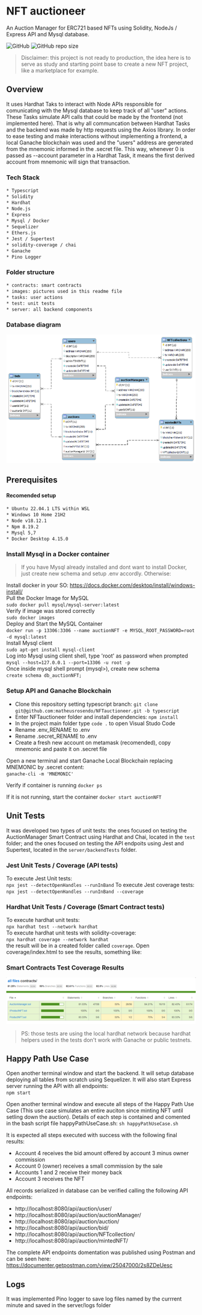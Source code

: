# NFT auctioneer
An Auction Manager for ERC721 based NFTs using Solidity, NodeJs / Express API and Mysql database.

![GitHub](https://img.shields.io/github/license/matheusrosendo/NFTauctioneer)
![GitHub repo size](https://img.shields.io/github/repo-size/matheusrosendo/NFTauctioneer)


> Disclaimer: this project is not ready to production, the idea here is to serve as study and starting point base to create a new NFT project, like a marketplace for example. 


## Overview 
It uses Hardhat Taks to interact with Node APIs responsible for comunicating with the Mysql database to keep track of all "user" actions. These Tasks simulate API calls that could be made by the frontend (not implemented here). That is why all communcation between Hardhat Tasks and the backend was made by http requests using the Axios library.
In order to ease testing and make interactions without implementing a frontend, a local Ganache blockchain was used and the "users" address are generated from the mnemonic informed in the .secret file. This way, whenever 0 is passed as --account parameter in a Hardhat Task, it means the first derived account from mnemonic will sign that transaction. 


### Tech Stack
```
* Typescript
* Solidity 
* Hardhat
* Node.js
* Express
* Mysql / Docker
* Sequelizer 
* Ethers.js 
* Jest / Supertest
* solidity-coverage / chai
* Ganache 
* Pino Logger
```

### Folder structure 
```
* contracts: smart contracts
* images: pictures used in this readme file
* tasks: user actions 
* test: unit tests 
* server: all backend components 
```

### Database diagram 
![alt text](https://github.com/matheusrosendo/NFTauctioneer/blob/main/images/mysqlAuctionDb.png)


## Prerequisites


#### Recomended setup 
```
* Ubuntu 22.04.1 LTS within WSL
* Windows 10 Home 21H2
* Node v18.12.1
* Npm 8.19.2
* Mysql 5,7
* Docker Desktop 4.15.0
```

### Install Mysql in a Docker container 
> If you have Mysql already installed and dont want to install Docker, just create new schema and setup .env accordly. Otherwise:

Install docker in your SO: https://docs.docker.com/desktop/install/windows-install/    
Pull the Docker Image for MySQL    
`sudo docker pull mysql/mysql-server:latest`  
Verify if image was stored correctly  
`sudo docker images`  
Deploy and Start the MySQL Container   
`docker run -p 13306:3306 --name auctionNFT -e MYSQL_ROOT_PASSWORD=root -d mysql:latest`  
Install Mysql client  
`sudo apt-get install mysql-client`  
Log into Mysql using client shell, type 'root' as password when prompted  
`mysql --host=127.0.0.1 --port=13306 -u root -p`  
Once inside mysql shell prompt (mysql>), create new schema  
`create schema db_auctionNFT;`  
 
### Setup API and Ganache Blockchain
* Clone this repository setting typescript branch: `git clone git@github.com:matheusrosendo/NFTauctioneer.git -b typescript`
* Enter NFTauctioneer folder and install dependencies: `npm install`
* In the project main folder type `code .` to open Visual Studo Code
* Rename .env_RENAME to .env
* Rename .secret_RENAME to .env
* Create a fresh new account on metamask (recomended), copy mnemonic and paste it on .secret file

Open a new terminal and start Ganache Local Blockchain replacing MNEMONIC by .secret content:  
`ganache-cli -m 'MNEMONIC'`

Verify if container is running
`docker ps`

If it is not running, start the container
`docker start auctionNFT`

## Unit Tests
It was developed two types of unit tests: the ones focused on testing the AuctionManager Smart Contract using Hardhat and Chai, located in the `test` folder; and the ones focused on testing the API endpoits using Jest and Supertest, located in the `server/backendTests` folder.

### Jest Unit Tests / Coverage (API tests)
To execute Jest Unit tests:  
`npx jest --detectOpenHandles --runInBand`
To execute Jest coverage tests:   
`npx jest --detectOpenHandles --runInBand --coverage `  

### Hardhat Unit Tests / Coverage (Smart Contract tests)
To execute hardhat unit tests:   
`npx hardhat test --network hardhat`  
To execute hardhat unit tests with solidity-coverage:  
`npx hardhat coverage --network hardhat`  
the result will be in a created folder called `coverage`. Open coverage/index.html to see the results, something like:

### Smart Contracts Test Coverage Results 
![alt text](https://github.com/matheusrosendo/NFTauctioneer/blob/main/images/testCoverage.png)
> PS: those tests are using the local hardhat network because hardhat helpers used in the tests don't work with Ganache or public testnets.


## Happy Path Use Case
Open another terminal window and start the backend. It will setup database deploying all tables from scratch using Sequelizer. It will also start Express server running the API with all endpoints:  
`npm start`    

Open another terminal window and execute all steps of the Happy Path Use Case (This use case simulates an entire auciton since minting NFT until setling down the auction). Details of each step is contained and comented in the bash script file happyPathUseCase.sh: 
`sh happyPathUseCase.sh`  

It is expected all steps executed with success with the following final results:
* Account 4 receives the bid amount offered by account 3 minus owner commission
* Account 0 (owner) receives a small commission by the sale
* Accounts 1 and 2 receive their money back
* Account 3 receives the NFT


All records serialized in database can be verified calling the following API endpoints:
* http://localhost:8080/api/auction/user/
* http://localhost:8080/api/auction/auctionManager/ 
* http://localhost:8080/api/auction/auction/ 
* http://localhost:8080/api/auction/bid/ 
* http://localhost:8080/api/auction/NFTcollection/ 
* http://localhost:8080/api/auction/mintedNFT/ 

The complete API endpoints domentation was published using Postman and can be seen here:
https://documenter.getpostman.com/view/25047000/2s8ZDeUesc


## Logs 
It was implemented Pino logger to save log files named by the currrent minute and saved in the server/logs folder 
